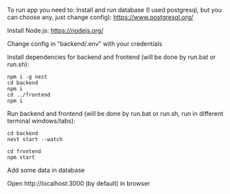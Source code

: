 To run app you need to:
  Install and run database (I used postgresql, but you can choose any, just change config):
    https://www.postgresql.org/
  
  Install Node.js:
    https://nodejs.org/
  
  Change config in "backend/.env" with your credentials

  Install dependencies for backend and frontend (will be done by run.bat or run.sh):
  
    npm i -g nest
    cd backend
    npm i
    cd ../frontend
    npm i

  Run backend and frontend (will be done by run.bat or run.sh, run in different terminal windows/tabs):

    cd backend
    nest start --watch

    cd frontend
    npm start

  Add some data in database

  Open http://localhost:3000 (by default) in browser
  